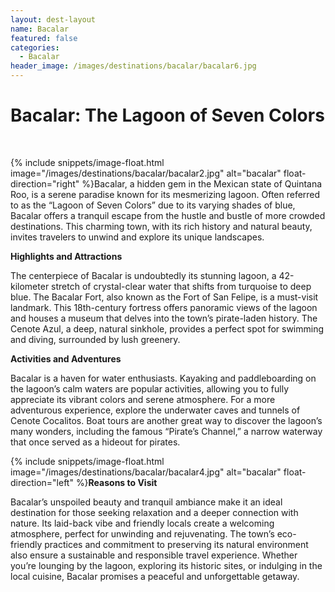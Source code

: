 ```yaml
---
layout: dest-layout
name: Bacalar
featured: false
categories:
  - Bacalar
header_image: /images/destinations/bacalar/bacalar6.jpg
---
```

# **Bacalar: The Lagoon of Seven Colors**

&nbsp;

{% include snippets/image-float.html image="/images/destinations/bacalar/bacalar2.jpg" alt="bacalar" float-direction="right" %}Bacalar, a hidden gem in the Mexican state of Quintana Roo, is a serene paradise known for its mesmerizing lagoon. Often referred to as the “Lagoon of Seven Colors” due to its varying shades of blue, Bacalar offers a tranquil escape from the hustle and bustle of more crowded destinations. This charming town, with its rich history and natural beauty, invites travelers to unwind and explore its unique landscapes.

**Highlights and Attractions**

The centerpiece of Bacalar is undoubtedly its stunning lagoon, a 42-kilometer stretch of crystal-clear water that shifts from turquoise to deep blue. The Bacalar Fort, also known as the Fort of San Felipe, is a must-visit landmark. This 18th-century fortress offers panoramic views of the lagoon and houses a museum that delves into the town’s pirate-laden history. The Cenote Azul, a deep, natural sinkhole, provides a perfect spot for swimming and diving, surrounded by lush greenery.

**Activities and Adventures**

Bacalar is a haven for water enthusiasts. Kayaking and paddleboarding on the lagoon’s calm waters are popular activities, allowing you to fully appreciate its vibrant colors and serene atmosphere. For a more adventurous experience, explore the underwater caves and tunnels of Cenote Cocalitos. Boat tours are another great way to discover the lagoon’s many wonders, including the famous “Pirate’s Channel,” a narrow waterway that once served as a hideout for pirates.

{% include snippets/image-float.html image="/images/destinations/bacalar/bacalar4.jpg" alt="bacalar" float-direction="left" %}**Reasons to Visit**

Bacalar’s unspoiled beauty and tranquil ambiance make it an ideal destination for those seeking relaxation and a deeper connection with nature. Its laid-back vibe and friendly locals create a welcoming atmosphere, perfect for unwinding and rejuvenating. The town’s eco-friendly practices and commitment to preserving its natural environment also ensure a sustainable and responsible travel experience. Whether you’re lounging by the lagoon, exploring its historic sites, or indulging in the local cuisine, Bacalar promises a peaceful and unforgettable getaway.